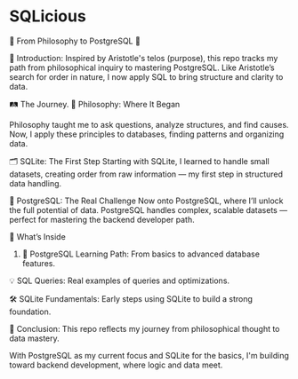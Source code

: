 # SQLicious
🧠 From Philosophy to PostgreSQL 🚀

🌱 Introduction: Inspired by Aristotle's telos (purpose), this repo tracks my path from philosophical inquiry to mastering PostgreSQL. 
Like Aristotle’s search for order in nature, I now apply SQL to bring structure and clarity to data.

🛤️ The Journey. 🧠 Philosophy: Where It Began

Philosophy taught me to ask questions, analyze structures, and find causes. 
Now, I apply these principles to databases, finding patterns and organizing data.

🗂️ SQLite: The First Step
Starting with SQLite, I learned to handle small datasets, creating order from raw information — my first step in structured data handling.

🚀 PostgreSQL: The Real Challenge
Now onto PostgreSQL, where I’ll unlock the full potential of data. 
PostgreSQL handles complex, scalable datasets — perfect for mastering the backend developer path.

📂 What’s Inside

1) 📝 PostgreSQL Learning Path: From basics to advanced database features.

💡 SQL Queries: Real examples of queries and optimizations.

🛠️ SQLite Fundamentals: Early steps using SQLite to build a strong foundation.

🌟 Conclusion: This repo reflects my journey from philosophical thought to data mastery. 

With PostgreSQL as my current focus and SQLite for the basics, I'm building toward backend development, where logic and data meet.
